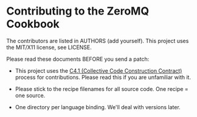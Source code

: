 # Contributing to the ZeroMQ Cookbook

The contributors are listed in AUTHORS (add yourself). This project uses the MIT/X11 license, see LICENSE.

Please read these documents BEFORE you send a patch:

* This project uses the [C4.1 (Collective Code Construction Contract)](http://rfc.zeromq.org/spec:22) process for contributions. Please read this if you are unfamiliar with it.

* Please stick to the recipe filenames for all source code. One recipe = one source.

* One directory per language binding. We'll deal with versions later.

